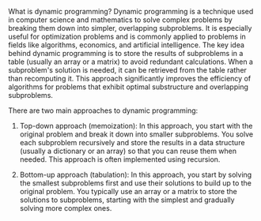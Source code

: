 What is dynamic programming?
Dynamic programming is a technique used in computer science and mathematics to solve complex problems by breaking them down into simpler, overlapping subproblems. 
It is especially useful for optimization problems and is commonly applied to problems in fields like algorithms, economics, and artificial intelligence.
The key idea behind dynamic programming is to store the results of subproblems in a table (usually an array or a matrix) to avoid redundant calculations. 
When a subproblem's solution is needed, it can be retrieved from the table rather than recomputing it. 
This approach significantly improves the efficiency of algorithms for problems that exhibit optimal substructure and overlapping subproblems.

There are two main approaches to dynamic programming:
1) Top-down approach (memoization): In this approach, you start with the original problem and break it down into smaller subproblems.
You solve each subproblem recursively and store the results in a data structure (usually a dictionary or an array) so that you can reuse them when needed. 
This approach is often implemented using recursion.

2) Bottom-up approach (tabulation): In this approach, you start by solving the smallest subproblems first and use their solutions to build up to the original problem.
You typically use an array or a matrix to store the solutions to subproblems, starting with the simplest and gradually solving more complex ones.
